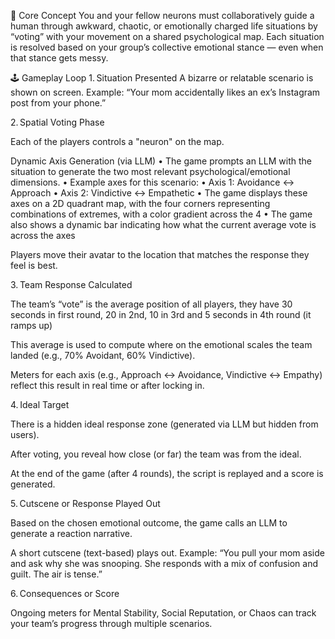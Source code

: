 🎯 Core Concept
You and your fellow neurons must collaboratively guide a human through awkward, chaotic, or emotionally charged life situations by “voting” with your movement on a shared psychological map. Each situation is resolved based on your group’s collective emotional stance — even when that stance gets messy.

🕹️ Gameplay Loop
1. Situation Presented
A bizarre or relatable scenario is shown on screen.
Example: “Your mom accidentally likes an ex’s Instagram post from your phone.”

2. Spatial Voting Phase

Each of the players controls a "neuron" on the map.

Dynamic Axis Generation (via LLM)
	•	The game prompts an LLM with the situation to generate the two most relevant psychological/emotional dimensions.
	•	Example axes for this scenario:
	•	Axis 1: Avoidance ↔ Approach
	•	Axis 2: Vindictive ↔ Empathetic
	•	The game displays these axes on a 2D quadrant map, with the four corners representing combinations of extremes, with a color gradient across the 4
  •	The game also shows a dynamic bar indicating how what the current average vote is across the axes

Players move their avatar to the location that matches the response they feel is best.

3. Team Response Calculated

The team’s “vote” is the average position of all players, they have 30 seconds in first round, 20 in 2nd, 10 in 3rd and 5 seconds in 4th round (it ramps up)

This average is used to compute where on the emotional scales the team landed (e.g., 70% Avoidant, 60% Vindictive).

Meters for each axis (e.g., Approach ↔ Avoidance, Vindictive ↔ Empathy) reflect this result in real time or after locking in.

4. Ideal Target

There is a hidden ideal response zone (generated via LLM but hidden from users).

After voting, you reveal how close (or far) the team was from the ideal.

At the end of the game (after 4 rounds), the script is replayed and a score is generated.

5. Cutscene or Response Played Out

Based on the chosen emotional outcome, the game calls an LLM to generate a reaction narrative.

A short cutscene (text-based) plays out.
Example: “You pull your mom aside and ask why she was snooping. She responds with a mix of confusion and guilt. The air is tense.”

6. Consequences or Score

Ongoing meters for Mental Stability, Social Reputation, or Chaos can track your team’s progress through multiple scenarios.